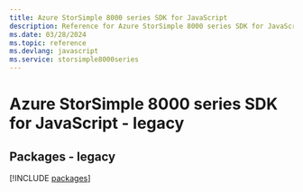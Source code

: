 ```yaml
---
title: Azure StorSimple 8000 series SDK for JavaScript
description: Reference for Azure StorSimple 8000 series SDK for JavaScript
ms.date: 03/28/2024
ms.topic: reference
ms.devlang: javascript
ms.service: storsimple8000series
---
```

# Azure StorSimple 8000 series SDK for JavaScript - legacy
## Packages - legacy
[!INCLUDE [packages](storsimple-8000-series-index.md)]